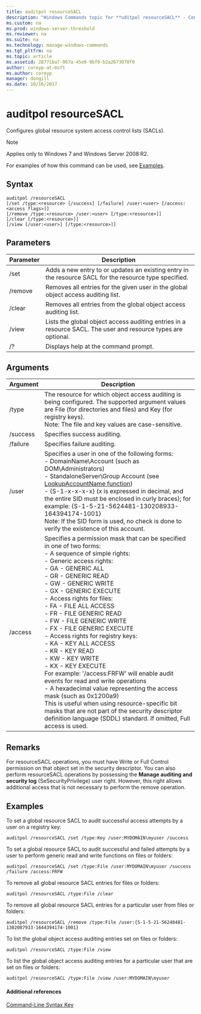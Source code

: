 ```yaml
---
title: auditpol resourceSACL
description: "Windows Commands topic for **uditpol resourceSACL** - Configures global resource system access control lists (SAcls)."
ms.custom: na
ms.prod: windows-server-threshold
ms.reviewer: na
ms.suite: na
ms.technology: manage-windows-commands
ms.tgt_pltfrm: na
ms.topic: article
ms.assetid: 28771ba7-967a-45e9-9bf0-b2a2673070f0
author: coreyp-at-msft
ms.author: coreyp
manager: dongill
ms.date: 10/16/2017
---
```


# auditpol resourceSACL



Configures global resource system access control lists (SACLs).

> [!NOTE]
> Applies only to Windows 7 and Windows Server 2008 R2.

For examples of how this command can be used, see [Examples](#BKMK_Examples).

## Syntax

```
auditpol /resourceSACL
[/set /type:<resource> [/success] [/failure] /user:<user> [/access:<access flags>]]
[/remove /type:<resource> /user:<user> [/type:<resource>]]
[/clear [/type:<resource>]]
[/view [/user:<user>] [/type:<resource>]]
```

## Parameters

|Parameter|Description|
|---------|-----------|
|/set|Adds a new entry to or updates an existing entry in the resource SACL for the resource type specified.|
|/remove|Removes all entries for the given user in the global object access auditing list.|
|/clear|Removes all entries from the global object access auditing list.|
|/view|Lists the global object access auditing entries in a resource SACL. The user and resource types are optional.|
|/?|Displays help at the command prompt.|

## Arguments

|Argument|Description|
|--------|-----------|
|/type|The resource for which object access auditing is being configured. The supported argument values are File (for directories and files) and Key (for registry keys).</br>Note: The file and key values are case-sensitive.|
|/success|Specifies success auditing.|
|/failure|Specifies failure auditing.|
|/user|Specifies a user in one of the following forms:</br>-   DomainName\Account (such as DOM\Administrators)</br>-   StandaloneServer\Group Account (see [LookupAccountName function](https://msdn.microsoft.com/library/windows/desktop/aa379159(v=vs.85).aspx))</br>-   {S-1-x-x-x-x} (x is expressed in decimal, and the entire SID must be enclosed in curly braces); for example: {S-1-5-21-5624481-130208933-164394174-1001}</br>    Note:     If the SID form is used, no check is done to verify the existence of this account.|
|/access|Specifies a permission mask that can be specified in one of two forms:</br>-   A sequence of simple rights:</br>    -   Generic access rights:</br>        -   GA - GENERIC ALL</br>        -   GR - GENERIC READ</br>        -   GW - GENERIC WRITE</br>        -   GX - GENERIC EXECUTE</br>    -   Access rights for files:</br>        -   FA - FILE ALL ACCESS</br>        -   FR - FILE GENERIC READ</br>        -   FW - FILE GENERIC WRITE</br>        -   FX - FILE GENERIC EXECUTE</br>    -   Access rights for registry keys:</br>        -   KA - KEY ALL ACCESS</br>        -   KR - KEY READ</br>        -   KW - KEY WRITE</br>        -   KX - KEY EXECUTE</br>    For example: '/access:FRFW' will enable audit events for read and write operations</br>-   A hexadecimal value representing the access mask (such as 0x1200a9)</br>    This is useful when using resource-specific bit masks that are not part of the security descriptor definition language (SDDL) standard. If omitted, Full access is used.|

## Remarks

For resourceSACL operations, you must have Write or Full Control permission on that object set in the security descriptor. You can also perform resourceSACL operations by possessing the **Manage auditing and security log** (SeSecurityPrivilege) user right. However, this right allows additional access that is not necessary to perform the remove operation.

## <a name="BKMK_Examples"></a>Examples

To set a global resource SACL to audit successful access attempts by a user on a registry key:
```
auditpol /resourceSACL /set /type:Key /user:MYDOMAIN\myuser /success
```
To set a global resource SACL to audit successful and failed attempts by a user to perform generic read and write functions on files or folders:
```
auditpol /resourceSACL /set /type:File /user:MYDOMAIN\myuser /success /failure /access:FRFW
```
To remove all global resource SACL entries for files or folders:
```
auditpol /resourceSACL /type:File /clear
```
To remove all global resource SACL entries for a particular user from files or folders:
```
auditpol /resourceSACL /remove /type:File /user:{S-1-5-21-56248481-1302087933-1644394174-1001}
```
To list the global object access auditing entries set on files or folders:
```
auditpol /resourceSACL /type:File /view
```
To list the global object access auditing entries for a particular user that are set on files or folders:
```
auditpol /resourceSACL /type:File /view /user:MYDOMAIN\myuser
```

#### Additional references

[Command-Line Syntax Key](command-line-syntax-key.md)